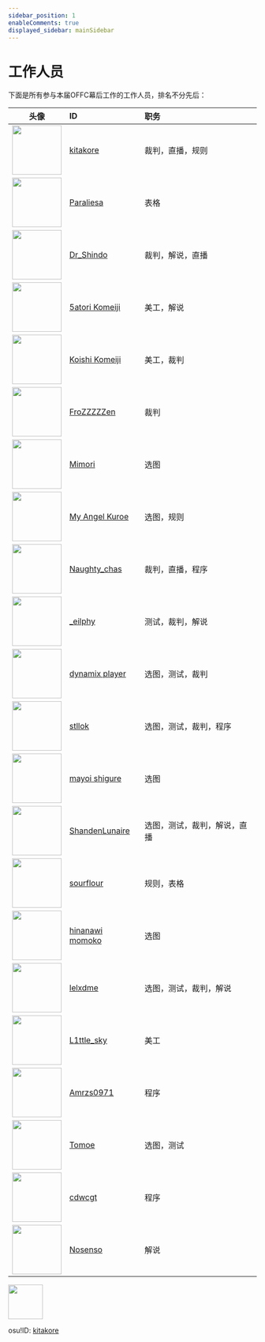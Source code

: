 ```yaml
---
sidebar_position: 1
enableComments: true
displayed_sidebar: mainSidebar
---
```


# 工作人员

下面是所有参与本届OFFC幕后工作的工作人员，排名不分先后：


|头像|ID|职务|
|:-:|:-|:-|
|<img src="https://a.ppy.sh/33887163?1720800005.jpeg" width="100"/>|[kitakore](https://osu.ppy.sh/users/33887163)|裁判，直播，规则| 
|<img src="https://a.ppy.sh/30595368?1720799710.jpeg" width="100"/>|[Paraliesa](https://osu.ppy.sh/users/30595368)|表格|
|<img src="https://a.ppy.sh/30895664?1715264556.jpeg" width="100"/>|[Dr_Shindo](https://osu.ppy.sh/users/30895664)|裁判，解说，直播|
|<img src="https://a.ppy.sh/34282059?1722777886.jpeg" width="100"/>|[5atori Komeiji](https://osu.ppy.sh/users/34282059)|美工，解说|
|<img src="https://a.ppy.sh/33295812?1722717131.jpeg" width="100"/>|[Koishi Komeiji](https://osu.ppy.sh/users/33295812)|美工，裁判|
|<img src="https://a.ppy.sh/29235972?1722541681.jpeg" width="100"/>|[FroZZZZZen](https://osu.ppy.sh/users/29235972)|裁判|
|<img src="https://a.ppy.sh/33418980?1720533238.jpeg" width="100"/>|[Mimori](https://osu.ppy.sh/users/33418980)|选图|
|<img src="https://a.ppy.sh/13217389?1717553951.jpeg" width="100"/>|[My Angel Kuroe](https://osu.ppy.sh/users/13217389)|选图，规则|
|<img src="https://a.ppy.sh/15349720?1720607917.jpeg" width="100"/>|[Naughty_chas](https://osu.ppy.sh/users/15349720)|裁判，直播，程序|
|<img src="https://a.ppy.sh/15175276?1709356004.jpeg" width="100"/>|[_eilphy](https://osu.ppy.sh/users/15175276)|测试，裁判，解说|
|<img src="https://a.ppy.sh/12438405?1715487727.jpeg" width="100"/>|[dynamix player](https://osu.ppy.sh/users/12438405)|选图，测试，裁判|
|<img src="https://a.ppy.sh/14817468?1705334951.jpeg" width="100"/>|[stllok](https://osu.ppy.sh/users/14817468)|选图，测试，裁判，程序|
|<img src="https://a.ppy.sh/27921376?1723126636.jpeg" width="100"/>|[mayoi shigure](https://osu.ppy.sh/users/27921376)|选图|
|<img src="https://a.ppy.sh/13888511?1719592414.jpeg" width="100"/>|[ShandenLunaire](https://osu.ppy.sh/users/13888511)|选图，测试，裁判，解说，直播|
|<img src="https://a.ppy.sh/5237349?1712837187.jpeg" width="100"/>|[sourflour](https://osu.ppy.sh/users/5237349)|规则，表格|
|<img src="https://a.ppy.sh/16901335?1722324503.jpeg" width="100"/>|[hinanawi momoko](https://osu.ppy.sh/users/16901335)|选图|
|<img src="https://a.ppy.sh/13795588?1712406732.jpeg" width="100"/>|[lelxdme](https://osu.ppy.sh/users/13795588)|选图，测试，裁判，解说|
|<img src="https://a.ppy.sh/28412976?1722778278.jpeg" width="100"/>|[L1ttle_sky](https://osu.ppy.sh/users/28412976)|美工|
|<img src="https://a.ppy.sh/30973609?1707497304.jpeg" width="100"/>|[Amrzs0971](https://osu.ppy.sh/users/30973609)|程序|
|<img src="https://a.ppy.sh/7210268?1715498207.jpeg" width="100"/>|[Tomoe](https://osu.ppy.sh/users/7210268)|选图，测试|
|<img src="https://a.ppy.sh/14721101?1717747082.jpeg" width="100"/>|[cdwcgt](https://osu.ppy.sh/users/14721101)|程序|
|<img src="https://a.ppy.sh/30329943?1723016654.jpeg" width="100"/>|[Nosenso](https://osu.ppy.sh/users/30329943)|解说|





<img src="https://a.ppy.sh/33887163?1720800005.jpeg" width="70"/> 

osu!ID: [kitakore](https://osu.ppy.sh/users/33887163)

